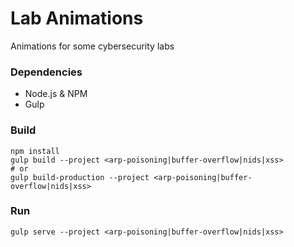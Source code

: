 # Lab Animations
Animations for some cybersecurity labs

### Dependencies

- Node.js & NPM
- Gulp

### Build

```shell
npm install
gulp build --project <arp-poisoning|buffer-overflow|nids|xss>
# or
gulp build-production --project <arp-poisoning|buffer-overflow|nids|xss>
```
### Run

```shell
gulp serve --project <arp-poisoning|buffer-overflow|nids|xss>
```
